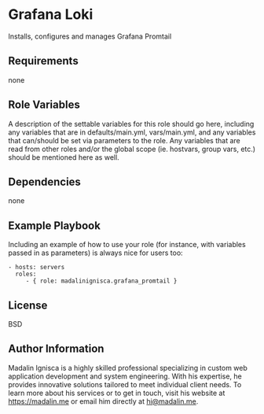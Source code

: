Grafana Loki
============

Installs, configures and manages Grafana Promtail

Requirements
------------

none

Role Variables
--------------

A description of the settable variables for this role should go here, including any variables that are in defaults/main.yml, vars/main.yml, and any variables that can/should be set via parameters to the role. Any variables that are read from other roles and/or the global scope (ie. hostvars, group vars, etc.) should be mentioned here as well.

Dependencies
------------

none

Example Playbook
----------------

Including an example of how to use your role (for instance, with variables passed in as parameters) is always nice for users too:

    - hosts: servers
      roles:
         - { role: madalinignisca.grafana_promtail }

License
-------

BSD

Author Information
------------------

Madalin Ignisca is a highly skilled professional specializing in custom web application development and system engineering. With his expertise, he provides innovative solutions tailored to meet individual client needs. To learn more about his services or to get in touch, visit his website at https://madalin.me or email him directly at hi@madalin.me.
